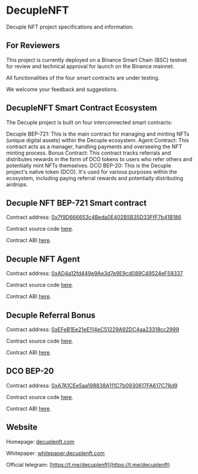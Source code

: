 # DecupleNFT
Decuple NFT project specifications and information.



## For Reviewers

This project is currently deployed on a Binance Smart Chain (BSC) testnet for review and technical approval for launch on the Binance mainnet.  


All functionalities of the four smart contracts are under testing.



We welcome your feedback and suggestions.




## DecupleNFT Smart Contract Ecosystem
The Decuple project is built on four interconnected smart contracts:

Decuple BEP-721: This is the main contract for managing and minting NFTs (unique digital assets) within the Decuple ecosystem.
Agent Contract: This contract acts as a manager, handling payments and overseeing the NFT minting process.
Bonus Contract: This contract tracks referrals and distributes rewards in the form of DCO tokens to users who refer others and potentially mint NFTs themselves.
DCO BEP-20: This is the Decuple project's native token (DCO). It's used for various purposes within the ecosystem, including paying referral rewards and potentially distributing airdrops.

<!-- 
Table of contents:
1. Decuple NFT BEP-721 Smart contract 
2. Decuple NFT Agent Smart contract 
3. Decuple NFT Bonus Smart contract 
4. DCO token BEP-20 Smart contract  -->


## Decuple NFT BEP-721 Smart contract 

Contract address: [0x7f9D666653c4Beda0E402B5B35D33FfF7b41B186](https://testnet.bscscan.com/address/0x7f9D666653c4Beda0E402B5B35D33FfF7b41B186)


Contract source code [here](https://github.com/developer-decuple/DecupleNFT/blob/main/Smart%20Contract%20Source%20Code/DecupleNFTcontract.sol).


Contract ABI [here](https://github.com/developer-decuple/DecupleNFT/blob/main/ABI/NFT-ABI.txt).




## Decuple NFT Agent

Contract address: [0xAD4a12fd449e9Ae3d7e9E9cd089C49524eF58337](https://testnet.bscscan.com/address/0xAD4a12fd449e9Ae3d7e9E9cd089C49524eF58337)


Contract source code [here](https://github.com/developer-decuple/DecupleNFT/blob/main/Smart%20Contract%20Source%20Code/DecupleAgentContract.sol).


Contract ABI [here](https://github.com/developer-decuple/DecupleNFT/blob/main/ABI/Agent-ABI.txt).





## Decuple Referral Bonus

Contract address: [0xEFeB1Ee21eE114eC51229A92DC4aa23318cc2999](https://testnet.bscscan.com/address/0xEFeB1Ee21eE114eC51229A92DC4aa23318cc2999)


Contract source code [here](https://github.com/developer-decuple/DecupleNFT/blob/main/Smart%20Contract%20Source%20Code/DecupleBonus.sol).


Contract ABI [here](https://github.com/developer-decuple/DecupleNFT/blob/main/ABI/Bonus-ABI.txt).






## DCO BEP-20

Contract address: [0xA7A1CEe5aa198838A111C7b0930617FA617C78d9](https://testnet.bscscan.com/address/0xA7A1CEe5aa198838A111C7b0930617FA617C78d9)


Contract source code [here](https://github.com/developer-decuple/DecupleNFT/blob/main/Smart%20Contract%20Source%20Code/DCO.sol).


Contract ABI [here](https://github.com/developer-decuple/DecupleNFT/blob/main/ABI/DCO-ABI.txt).





## Website

Homepage: [decuplenft.com](https://www.decuplenft.com)

Whitepaper: [whitepaper.decuplenft.com](https://whitepaper.decuplenft.com)

Official telegram: [https://t.me/decuplenft](https://t.me/decuplenft)

<!-- Opensea collection: [Collection](---) -->


